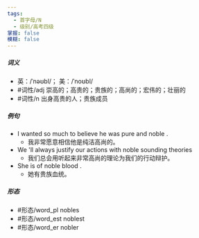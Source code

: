 ```yaml
---
tags:
  - 首字母/N
  - 级别/高考四级
掌握: false
模糊: false
---
```

##### 词义
- 英：/ˈnəʊbl/； 美：/ˈnoʊbl/
- #词性/adj  崇高的；高贵的；贵族的；高尚的；宏伟的；壮丽的
- #词性/n  出身高贵的人；贵族成员
##### 例句
- I wanted so much to believe he was pure and noble .
	- 我非常愿意相信他是纯洁高尚的。
- We 'll always justify our actions with noble sounding theories
	- 我们总会用听起来非常高尚的理论为我们的行动辩护。
- She is of noble blood .
	- 她有贵族血统。
##### 形态
- #形态/word_pl nobles
- #形态/word_est noblest
- #形态/word_er nobler
